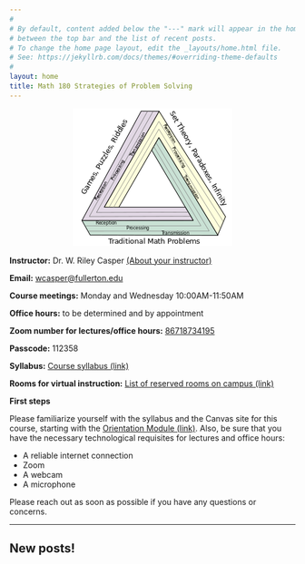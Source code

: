 ```yaml
---
#
# By default, content added below the "---" mark will appear in the home page
# between the top bar and the list of recent posts.
# To change the home page layout, edit the _layouts/home.html file.
# See: https://jekyllrb.com/docs/themes/#overriding-theme-defaults
#
layout: home
title: Math 180 Strategies of Problem Solving
---
```


<p align="center"><img src="fig/Themes.png"/></p>


**Instructor:** Dr. W. Riley Casper [(About your instructor)](instructor)

**Email:** wcasper@fullerton.edu

**Course meetings:** Monday and Wednesday  10:00AM-11:50AM

**Office hours:** to be determined and by appointment

**Zoom number for lectures/office hours:** <a target="_parent" href="https://fullerton.zoom.us/j/86718734195?pwd=K3BZVDRYSTFtUkZhdVR5UWtYcUY4dz09">86718734195</a>

**Passcode:** 112358

**Syllabus:** <a target="_parent" href="syllabus.html">Course syllabus (link)</a>

**Rooms for virtual instruction:** <a target="_parent" href="available-rooms.html">List of reserved rooms on campus (link)</a>

**First steps**

Please familiarize yourself with the syllabus and the Canvas site for this course, starting with the <a target="_parent" href="https://csufullerton.instructure.com/courses/3309029/modules">Orientation Module (link)</a>.  Also, be sure that you have the necessary technological requisites for lectures and office hours:
* A reliable internet connection
* Zoom
* A webcam
* A microphone

Please reach out as soon as possible if you have any questions or concerns.

***

## New posts!


